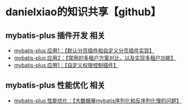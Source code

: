 # danielxiao的知识共享【github】

## mybatis-plus 插件开发 相关
- [mybatis-plus 应用1：【默认分页插件和自定义分页插件实现】](/mybatis/自定义插件/pagingPlugin.md)
- [mybatis-plus 应用2：【常用的多租户方案对比，以及实现多租户功能】](/mybatis/自定义插件/tenantAndDataPerssionPlugin.md)
- [mybatis-plus 应用1：【自定义权限控制插件】](/mybatis/自定义插件/pagingPlugin.md)

## mybatis-plus 性能优化 相关
- [mybatis-plus 性能优化：【大数据量mybatis序列化和反序列化慢的问题】](/mybatis/自定义插件/pagingPlugin.md)